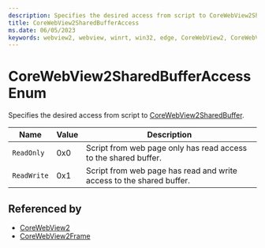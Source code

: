 ```yaml
---
description: Specifies the desired access from script to CoreWebView2SharedBuffer.
title: CoreWebView2SharedBufferAccess
ms.date: 06/05/2023
keywords: webview2, webview, winrt, win32, edge, CoreWebView2, CoreWebView2Controller, browser control, edge html, CoreWebView2SharedBufferAccess
---
```


# CoreWebView2SharedBufferAccess Enum

Specifies the desired access from script to [CoreWebView2SharedBuffer](corewebview2sharedbuffer.md).

| Name |  Value | Description |
|--|--|--|
|`ReadOnly` | 0x0  |  Script from web page only has read access to the shared buffer.|
|`ReadWrite` | 0x1  |  Script from web page has read and write access to the shared buffer.|


## Referenced by

- [CoreWebView2](corewebview2.md)
- [CoreWebView2Frame](corewebview2frame.md)
